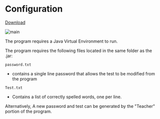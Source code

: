 # Configuration

[Download](https://github.com/ClarkMitchell/SpellingQuiz/raw/master/SpellingQuiz/dist/SpellingQuiz.jar)

![main](http://i.imgur.com/4FBenUd.jpg)

The program requires a Java Virtual Environment to run.


The program requires the following files located in the same folder as the .jar:

`password.txt`

 - contains a single line password that allows the test to be modified from the program

`Test.txt`

- Contains a list of correctly spelled words, one per line.


Alternatively, A new password and test can be generated by the "Teacher" portion of the program.
